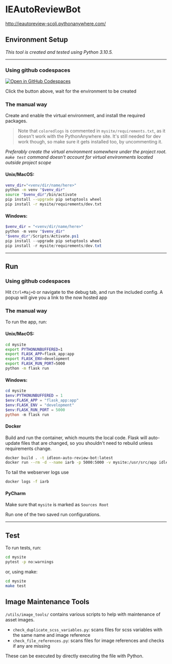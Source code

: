 # IEAutoReviewBot

http://ieautoreview-scoli.pythonanywhere.com/

## Environment Setup

_This tool is created and tested using Python 3.10.5._
<hr/>

### Using github codespaces
[![Open in GitHub Codespaces](https://github.com/codespaces/badge.svg)](https://codespaces.new/TwoSpookyBoos/IdleOnAutoReviewBot)

Click the button above, wait for the environment to be created

### The manual way
Create and enable the virtual environment, and install the required packages.  
>Note that `coloredlogs` is commented in `mysite/requirements.txt`, as it doesn't work with the PythonAnywhere site. It's still needed for dev work though, so make sure it gets installed too, by uncommenting it. 

_Preferably create the virtual environment somewhere under the project root. 
`make test` command doesn't account for virtual environments located outside project scope_

#### Unix/MacOS:
``` bash
venv_dir="<venv/dir/name/here>"
python -m venv "$venv_dir"
source "$venv_dir"/bin/activate
pip install --upgrade pip setuptools wheel
pip install -r mysite/requirements/dev.txt
```
#### Windows:
``` powershell
$venv_dir = "<venv/dir/name/here>"
python -m venv "$venv_dir"
"$venv_dir"/Scripts/Activate.ps1
pip install --upgrade pip setuptools wheel
pip install -r mysite/requirements/dev.txt
```
<hr/>

## Run

### Using github codespaces
Hit `Ctrl+Maj+D` or navigate to the debug tab, and run the included config.
A popup will give you a link to the now hosted app

### The manual way

To run the app, run:
#### Unix/MacOS:
``` bash
cd mysite
export PYTHONUNBUFFERED=1
export FLASK_APP=flask_app:app
export FLASK_ENV=development
export FLASK_RUN_PORT=5000
python -m flask run 
```
#### Windows:
``` powershell
cd mysite
$env:PYTHONUNBUFFERED = 1
$env:FLASK_APP = "flask_app:app"
$env:FLASK_ENV = "development"
$env:FLASK_RUN_PORT = 5000
python -m flask run 
```
#### Docker
Build and run the container, which mounts the local code.
Flask will auto-update files that are changed, so you shouldn't need to rebuild unless requirements change.
``` bash
docker build . -t idleon-auto-review-bot:latest
docker run --rm -d --name iarb -p 5000:5000 -v mysite:/usr/src/app idleon-auto-review-bot:1.0.3
```
To tail the webserver logs use
``` bash
docker logs -f iarb
```
#### PyCharm
Make sure that `mysite` is marked as `Sources Root`

Run one of the two saved run configurations.
<hr/>

## Test

To run tests, run:
``` bash
cd mysite
pytest -p no:warnings
```
or, using make:
``` bash
cd mysite
make test
```

## Image Maintenance Tools

`/utils/image_tools/` contains various scripts to help with maintenance of asset images.

- `check_duplicate_scss_variables.py`: scans files for scss variables with the same name and image reference
- `check_file_references.py`: scans files for image references and checks if any are missing

These can be executed by directly executing the file with Python.
